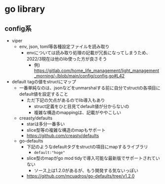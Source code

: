 # go library

## config系

* viper
  * env, json, toml等各種設定ファイルを読み取り
    * envについては読み取り処理の記載が冗長になってしまうため、2022/3現在は他のlib使った方が良さそう
      * 例) https://gitlab.com/home_life_management/light_management_morning/-/blob/main/config/config.go#L42
* default tagの値をstructにマップ
  * 一番単純なのは、jsonなどをunmarshalする前に自分でstructの各項目にdefault値を設定すること
    * ただ下記の欠点があるのでlib導入もあり
      * struct定義をひと目見てdefault値が分からないの
      * 複雑な構造のmappingは、記載がややこしい
  * creasty/defaults
    * starは多分一番多い
    * slice型等の複雑な構造のmapもサポート
    * https://github.com/creasty/defaults
  * go-defaults
    * 下記のようなdefaultタグをstructの項目にmapするライブラリ
      * `default:"hoge"`
    * slice型のmapがgo mod tidyで導入可能な最新版でサポートされていない
      * ソース上は1.2.0があるが、もう開発する気ないっぽい
    * https://github.com/mcuadros/go-defaults/tree/v1.2.0
